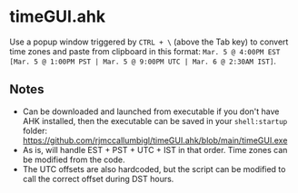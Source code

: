 # timeGUI.ahk
Use a popup window triggered by `CTRL + \` (above the Tab key) to convert time zones and paste from clipboard in this format: `Mar. 5 @ 4:00PM EST [Mar. 5 @ 1:00PM PST | Mar. 5 @ 9:00PM UTC | Mar. 6 @ 2:30AM IST]`.

 ## Notes
* Can be downloaded and launched from executable if you don't have AHK installed, then the executable can be saved in your `shell:startup` folder: https://github.com/rjmccallumbigl/timeGUI.ahk/blob/main/timeGUI.exe
* As is, will handle EST + PST + UTC + IST in that order. Time zones can be modified from the code.
* The UTC offsets are also hardcoded, but the script can be modified to call the correct offset during DST hours.

